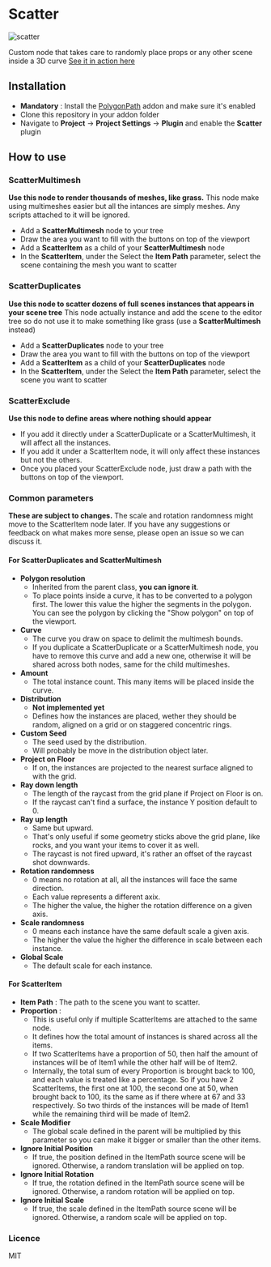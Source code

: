 # Scatter

![scatter](https://user-images.githubusercontent.com/52043844/68284290-7ca01780-007d-11ea-979b-128ca7038787.png)

Custom node that takes care to randomly place props or any other scene inside a 3D curve
[See it in action here](https://streamable.com/sms1m)

## Installation
+ **Mandatory** : Install the
  [PolygonPath](https://github.com/HungryProton/polygon_path) addon and make
  sure it's enabled
+ Clone this repository in your addon folder
+ Navigate to **Project** -> **Project Settings** -> **Plugin** and enable the
  **Scatter** plugin

## How to use

### ScatterMultimesh

**Use this node to render thousands of meshes, like grass.**
This node make using multimeshes easier but all the intances are simply meshes.
Any scripts attached to it will be ignored.

+ Add a **ScatterMultimesh** node to your tree
+ Draw the area you want to fill with the buttons on top of the viewport
+ Add a **ScatterItem** as a child of your **ScatterMultimesh** node
+ In the **ScatterItem**, under the Select the **Item Path** parameter, select
  the scene containing the mesh you want to scatter

### ScatterDuplicates

**Use this node to scatter dozens of full scenes instances that appears in
your scene tree**
This node actually instance and add the scene to the editor tree so do not use
it to make something like grass (use a **ScatterMultimesh** instead)

+ Add a **ScatterDuplicates** node to your tree
+ Draw the area you want to fill with the buttons on top of the viewport
+ Add a **ScatterItem** as a child of your **ScatterDuplicates** node
+ In the **ScatterItem**, under the Select the **Item Path** parameter, select
  the scene you want to scatter

### ScatterExclude

**Use this node to define areas where nothing should appear**
+ If you add it directly under a ScatterDuplicate or a ScatterMultimesh, it will affect all the instances.
+ If you add it under a ScatterItem node, it will only affect these instances but not the others.
+ Once you placed your ScatterExclude node, just draw a path with the buttons on top of the viewport.

### Common parameters

**These are subject to changes.** The scale and rotation randomness might move to the ScatterItem node later. If you have any suggestions or feedback on what makes more sense, please open an issue so we can discuss it.

#### For ScatterDuplicates and ScatterMultimesh

+ **Polygon resolution**
  - Inherited from the parent class, **you can ignore it**.
  - To place points inside a curve, it has to be converted to a polygon first. The lower this value the higher the segments in the polygon. You can see the polygon by clicking the "Show polygon" on top of the viewport.
+ **Curve**
  - The curve you draw on space to delimit the multimesh bounds.
  - If you duplicate a ScatterDuplicate or a ScatterMultimesh node, you have to remove this curve and add a new one, otherwise it will be shared across both nodes, same for the child multimeshes.
+ **Amount**
  - The total instance count. This many items will be placed inside the curve.
+ **Distribution**
  - **Not implemented yet**
  - Defines how the instances are placed, wether they should be random, aligned on a grid or on staggered concentric rings.
+ **Custom Seed**
   - The seed used by the distribution.
   - Will probably be move in the distribution object later.
+ **Project on Floor**
  - If on, the instances are projected to the nearest surface aligned to with the grid.
+ **Ray down length**
  - The length of the raycast from the grid plane if Project on Floor is on.
  - If the raycast can't find a surface, the instance Y position default to 0.
+ **Ray up length**
  - Same but upward. 
  - That's only useful if some geometry sticks above the grid plane, like rocks, and you want your items to cover it as well.
  - The raycast is not fired upward, it's rather an offset of the raycast shot downwards.
+ **Rotation randomness**
  - 0 means no rotation at all, all the instances will face the same direction.
  - Each value represents a different axix.
  - The higher the value, the higher the rotation difference on a given axis.
+ **Scale randomness**
  - 0 means each instance have the same default scale a given axis.
  - The higher the value the higher the difference in scale between each instance.
+ **Global Scale**
  - The default scale for each instance.

#### For ScatterItem

+ **Item Path** : The path to the scene you want to scatter.
+ **Proportion** : 
  - This is useful only if multiple ScatterItems are attached to the same node. 
  - It defines how the total amount of instances is shared across all the items. 
  - If two ScatterItems have a proportion of 50, then half the amount of instances will be of Item1 while the other half will be of Item2. 
  - Internally, the total sum of every Proportion is brought back to 100, and each value is treated like a percentage. So if you have 2 ScatterItems, the first one at 100, the second one at 50, when brought back to 100, its the same as if there where at 67 and 33 respectively. So two thirds of the instances will be made of Item1 while the remaining third will be made of Item2.
+ **Scale Modifier**
  - The global scale defined in the parent will be multiplied by this parameter so you can make it bigger or smaller than the other items.
+ **Ignore Initial Position**
  - If true, the position defined in the ItemPath source scene will be ignored. Otherwise, a random translation will be applied on top.
+ **Ignore Initial Rotation**
  - If true, the rotation defined in the ItemPath source scene will be ignored. Otherwise, a random rotation will be applied on top.
+ **Ignore Initial Scale**
  - If true, the scale defined in the ItemPath source scene will be ignored. Otherwise, a random scale will be applied on top.

### Licence
MIT
